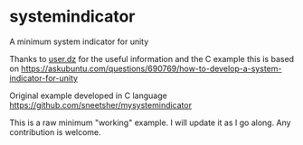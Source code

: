 # systemindicator
A minimum system indicator for unity

Thanks to [user.dz](https://askubuntu.com/users/26246/user-dz) for the useful information and the C example
this is based on
https://askubuntu.com/questions/690769/how-to-develop-a-system-indicator-for-unity

Original example developed in C language
https://github.com/sneetsher/mysystemindicator

This is a raw minimum "working" example. I will update it as I go along.
Any contribution is welcome.
